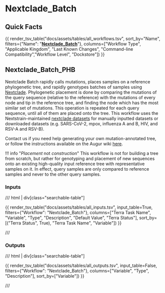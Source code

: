 # Nextclade_Batch

## Quick Facts

{{ render_tsv_table("docs/assets/tables/all_workflows.tsv", sort_by="Name", filters={"Name": "[**Nextclade_Batch**](../workflows/phylogenetic_placement/nextclade_batch.md)"}, columns=["Workflow Type", "Applicable Kingdom", "Last Known Changes", "Command-line Compatibility","Workflow Level", "Dockstore"]) }}

## Nextclade_Batch_PHB

Nextclade Batch rapidly calls mutations, places samples on a reference phylogenetic tree, and rapidly genotypes batches of samples using [Nextclade](https://docs.nextstrain.org/projects/nextclade/en/stable/index.html). Phylogenetic placement is done by comparing the mutations of the query sequence (relative to the reference) with the mutations of every node and tip in the reference tree, and finding the node which has the most similar set of mutations. This operation is repeated for each query sequence, until all of them are placed onto the tree. This workflow uses the Nextstrain-maintained [nextclade datasets](https://github.com/nextstrain/nextclade_data) for manually inputted datasets or downloaded datasets (e.g. SARS-CoV-2, mpox, influenza A and B, HIV, and RSV-A and RSV-B).

Contact us if you need help generating your own mutation-annotated tree, or follow the instructions available on the Augur wiki [here](https://docs.nextstrain.org/projects/augur/en/stable/index.html).

!!! info "_Placement_ not _construction_"
    This workflow is not for building a tree from scratch, but rather for genotyping and placement of new sequences onto an existing high-quality input reference tree with representative samples on it. In effect, query samples are only compared to reference samples and never to the other query samples.

### Inputs

/// html | div[class="searchable-table"]

{{ render_tsv_table("docs/assets/tables/all_inputs.tsv", input_table=True, filters={"Workflow": "Nextclade_Batch"}, columns=["Terra Task Name", "Variable", "Type", "Description", "Default Value", "Terra Status"], sort_by=[("Terra Status", True), "Terra Task Name", "Variable"]) }}

///

### Outputs

/// html | div[class="searchable-table"]

{{ render_tsv_table("docs/assets/tables/all_outputs.tsv", input_table=False, filters={"Workflow": "Nextclade_Batch"}, columns=["Variable", "Type", "Description"], sort_by=["Variable"]) }}

///
